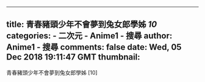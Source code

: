 
---
title: 青春豬頭少年不會夢到兔女郎學姊 _10_
categories: 
    - 二次元
    - Anime1 - 搜尋
author: Anime1 - 搜尋
comments: false
date: Wed, 05 Dec 2018 19:11:47 GMT
thumbnail: 
---

<div>   
青春豬頭少年不會夢到兔女郎學姊 [10]  
</div>
            